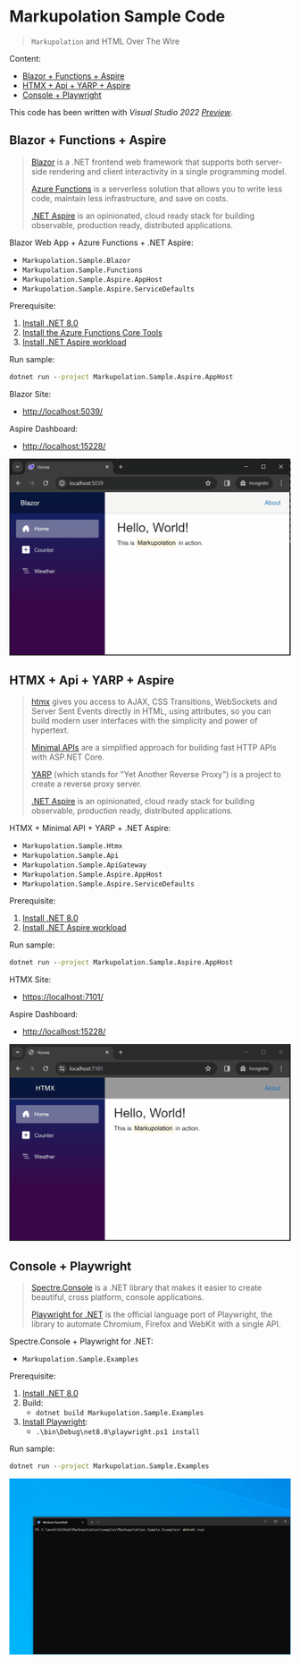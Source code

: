 # Markupolation Sample Code<!-- omit in toc -->

> `Markupolation` and HTML Over The Wire

Content:

- [Blazor + Functions + Aspire](#blazor--functions--aspire)
- [HTMX + Api + YARP + Aspire](#htmx--api--yarp--aspire)
- [Console + Playwright](#console--playwright)

This code has been written with *Visual Studio 2022 [Preview](https://visualstudio.microsoft.com/vs/preview/)*.

## Blazor + Functions + Aspire

> [Blazor](https://learn.microsoft.com/en-us/aspnet/core/blazor/) is a .NET frontend web framework that supports both server-side rendering and client interactivity in a single programming model.
>
> [Azure Functions](https://learn.microsoft.com/en-us/azure/azure-functions/functions-overview) is a serverless solution that allows you to write less code, maintain less infrastructure, and save on costs.
>
> [.NET Aspire](https://github.com/dotnet/aspire) is an opinionated, cloud ready stack for building observable, production ready, distributed applications.

Blazor Web App + Azure Functions + .NET Aspire:

- `Markupolation.Sample.Blazor`
- `Markupolation.Sample.Functions`
- `Markupolation.Sample.Aspire.AppHost`
- `Markupolation.Sample.Aspire.ServiceDefaults`

Prerequisite:

1. [Install .NET 8.0](https://dotnet.microsoft.com/download/dotnet/8.0)
2. [Install the Azure Functions Core Tools](https://learn.microsoft.com/en-us/azure/azure-functions/functions-run-local)
3. [Install .NET Aspire workload](https://learn.microsoft.com/en-us/dotnet/aspire/setup-tooling)

Run sample:

```cmd
dotnet run --project Markupolation.Sample.Aspire.AppHost
```

Blazor Site:

- <http://localhost:5039/>

Aspire Dashboard:

- <http://localhost:15228/>

![Markupolation.Sample.Blazor](Markupolation.Sample.Blazor.gif)

## HTMX + Api + YARP + Aspire

> [htmx](https://htmx.org/) gives you access to AJAX, CSS Transitions, WebSockets and Server Sent Events directly in HTML, using attributes, so you can build modern user interfaces with the simplicity and power of hypertext.
>
> [Minimal APIs](https://learn.microsoft.com/en-us/aspnet/core/fundamentals/minimal-apis/overview) are a simplified approach for building fast HTTP APIs with ASP.NET Core.
>
> [YARP](https://github.com/microsoft/reverse-proxy) (which stands for "Yet Another Reverse Proxy") is a project to create a reverse proxy server.
>
> [.NET Aspire](https://github.com/dotnet/aspire) is an opinionated, cloud ready stack for building observable, production ready, distributed applications.

HTMX + Minimal API + YARP + .NET Aspire:

- `Markupolation.Sample.Htmx`
- `Markupolation.Sample.Api`
- `Markupolation.Sample.ApiGateway`
- `Markupolation.Sample.Aspire.AppHost`
- `Markupolation.Sample.Aspire.ServiceDefaults`

Prerequisite:

1. [Install .NET 8.0](https://dotnet.microsoft.com/download/dotnet/8.0)
2. [Install .NET Aspire workload](https://learn.microsoft.com/en-us/dotnet/aspire/setup-tooling)

Run sample:

```cmd
dotnet run --project Markupolation.Sample.Aspire.AppHost
```

HTMX Site:

- <https://localhost:7101/>

Aspire Dashboard:

- <http://localhost:15228/>

![Markupolation.Sample.Htmx](Markupolation.Sample.Htmx.gif)

## Console + Playwright

> [Spectre.Console](https://github.com/spectreconsole/spectre.console) is a .NET library that makes it easier to create beautiful, cross platform, console applications.
>
> [Playwright for .NET](https://github.com/microsoft/playwright-dotnet) is the official language port of Playwright, the library to automate Chromium, Firefox and WebKit with a single API.

Spectre.Console + Playwright for .NET:

- `Markupolation.Sample.Examples`

Prerequisite:

1. [Install .NET 8.0](https://dotnet.microsoft.com/download/dotnet/8.0)
2. Build:
   - `dotnet build Markupolation.Sample.Examples`
3. [Install Playwright](https://playwright.dev/dotnet/docs/intro):
   - `.\bin\Debug\net8.0\playwright.ps1 install`

Run sample:

```cmd
dotnet run --project Markupolation.Sample.Examples
```

![Markupolation.Sample.Examples](Markupolation.Sample.Examples.gif)
